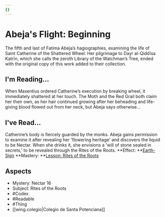```yaml
---
{}
---
```

# Abeja's Flight: Beginning
The fifth and last of Fatima Abeja’s hagiographies, examining the life of Saint Catherine of the Shattered Wheel. Her pilgrimage to Dayr al-Qiddīsa Katrīn, which she calls the zeroth Library of the Watchman’s Tree, ended with the original copy of this work added to their collection.
## I'm Reading...
When Maxentius ordered Catherine’s execution by breaking wheel, it immediately shattered at her touch. The Moth and the Red Grail both claim her their own, as her hair continued growing after her beheading and life-giving blood flowed out from her neck, but Abeja says otherwise…
## I've Read...
Catherine’s body is fiercely guarded by the monks. Abeja gains permission to examine it after revealing her 'flowering heritage' and discovers the liquid to be Nectar. When she drinks it, she envisions a 'will of stone sealed in secrets,' to be revealed through the Rites of the Roots.
**Effect: **[Earth-Sign](https://uadaf.theevilroot.xyz/rowenarium/element/earthsign)
**Mastery: **[Lesson: Rites of the Roots](https://uadaf.theevilroot.xyz/rowenarium/element/x.ritesoftheroots)
## Aspects
- Mystery: Nectar 16
- Subject: Rites of the Roots
- #Codex
- #Readable
- #Thing
- [[wing.colegio|Colegio de Santa Potenciana]]